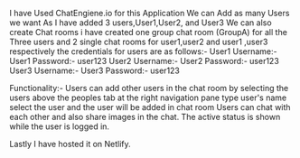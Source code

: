 I have Used ChatEngiene.io for this Application 
We can Add as many Users we want 
As I have added 3 users,User1,User2, and User3
We can also create Chat rooms i have created one group chat room (GroupA) for all the Three users and 2 single chat rooms for user1,user2 and user1 ,user3 respectively
the credentials for users are as follows:-
User1    Username:- User1
         Password:- user123
User2    Username:- User2
         Password:- user123
User3    Username:- User3
         Password:- user123
         
Functionality:-
Users can add other users in the chat room by selecting the users above the peoples tab at the right navigation pane type user's name select the user and the user will be added in chat room
Users can chat with each other and also share images in the chat.
The active status is shown while the user is logged in.


Lastly I have hosted it on Netlify. 
